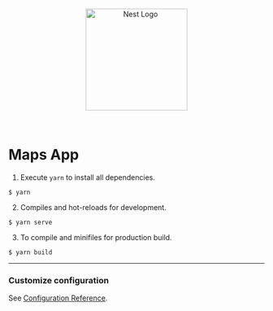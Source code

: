 <br>
<p align="center">
  <a href="https://vuejs.org/" target="blank"><img src="https://upload.wikimedia.org/wikipedia/commons/thumb/9/95/Vue.js_Logo_2.svg/1024px-Vue.js_Logo_2.svg.png?20170919082558" width="200" alt="Nest Logo" /></a>
</p>
<br>

# Maps App

1. Execute `yarn` to install all dependencies.
```
$ yarn
```
2. Compiles and hot-reloads for development.
````
$ yarn serve
````
3. To compile and minifiles for production build.
````
$ yarn build
````
<hr>

### Customize configuration
See [Configuration Reference](https://cli.vuejs.org/config/).

